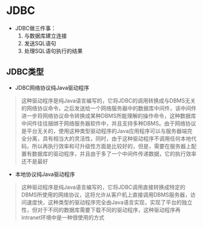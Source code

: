 # JDBC

* JDBC做三件事：
  1. 与数据库建立连接
  2. 发送SQL语句
  3. 处理SQL语句执行的结果

## JDBC类型

* JDBC网络协议纯Java驱动程序

> 这种驱动程序是纯Java语言编写的，它将JDBC的调用转换成与DBMS无关的网络协议命令，之后发送给一个网络服务器中的数据库中间件，该中间件进一步将网络协议命令转换成某种DBMS所能理解的操作命令，这种数据库中间件往往捆绑于网络服务器软件中，并且支持多种DBMS。由于网络协议是平台无关的，使用这种类型驱动程序的Java应用程序可以与服务器端完全分离，具有相当大的灵活性，同时，由于这种驱动程序不调用任何本地代码，所以再执行效率和可升级性方面是比较好的，但是，需要在服务器上配置有数据库的驱动程序，并且由于多了一个中间件传递数据，它的执行效率还不是最好

* 本地协议纯Java驱动程序

> 这种驱动程序是纯Java语言编写的，它将JDBC调用直接转换成特定的DBMS所使用的网络协议，这将允许从客户机上直接调用DBMS服务器，访问速度快，这种类型的驱动程序完全由Java语言实现，实现了平台的独立性，但对于不同的数据库需要下载不同的驱动程序，这种驱动程序再Intranet环境中是一种很使用的方式


